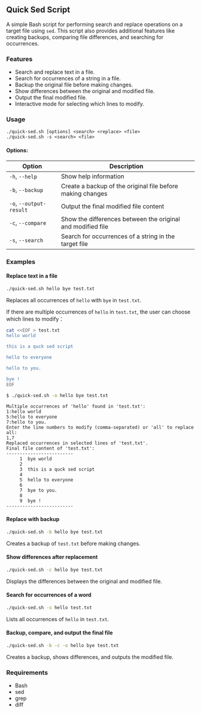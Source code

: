 ## Quick Sed Script

A simple Bash script for performing search and replace operations on a target file using `sed`. This script also provides additional features like creating backups, comparing file differences, and searching for occurrences.

### Features
- Search and replace text in a file.
- Search for occurrences of a string in a file.
- Backup the original file before making changes.
- Show differences between the original and modified file.
- Output the final modified file.
- Interactive mode for selecting which lines to modify.

### Usage
```
./quick-sed.sh [options] <search> <replace> <file>
./quick-sed.sh -s <search> <file>
```

#### Options:
| Option | Description |
|--------|-------------|
| `-h`, `--help` | Show help information |
| `-b`, `--backup` | Create a backup of the original file before making changes |
| `-o`, `--output-result` | Output the final modified file content |
| `-c`, `--compare` | Show the differences between the original and modified file |
| `-s`, `--search` | Search for occurrences of a string in the target file |

### Examples
#### Replace text in a file
```sh
./quick-sed.sh hello bye test.txt
```
Replaces all occurrences of `hello` with `bye` in `test.txt`.

If there are multiple occurrences of `hello` in `test.txt`, the user can choose which lines to modify：

```bash
cat <<EOF > test.txt
hello world

this is a quck sed script

hello to everyone

hello to you.

bye !
EOF
```

```bash
$ ./quick-sed.sh -o hello bye test.txt
```

```plaintext
Multiple occurrences of 'hello' found in 'test.txt':
1:hello world
5:hello to everyone
7:hello to you.
Enter the line numbers to modify (comma-separated) or 'all' to replace all:
1,7
Replaced occurrences in selected lines of 'test.txt'.
Final file content of 'test.txt':
-------------------------
     1  bye world
     2
     3  this is a quck sed script
     4
     5  hello to everyone
     6
     7  bye to you.
     8
     9  bye !
-------------------------
```

#### Replace with backup
```sh
./quick-sed.sh -b hello bye test.txt
```
Creates a backup of `test.txt` before making changes.

#### Show differences after replacement
```sh
./quick-sed.sh -c hello bye test.txt
```
Displays the differences between the original and modified file.

#### Search for occurrences of a word
```sh
./quick-sed.sh -s hello test.txt
```
Lists all occurrences of `hello` in `test.txt`.

#### Backup, compare, and output the final file
```sh
./quick-sed.sh -b -c -o hello bye test.txt
```
Creates a backup, shows differences, and outputs the modified file.

### Requirements
- Bash
- sed
- grep
- diff
